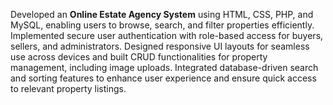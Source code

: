 Developed an **Online Estate Agency System** using HTML, CSS, PHP, and MySQL, enabling users to browse, search, and filter properties efficiently. 
Implemented secure user authentication with role-based access for buyers, sellers, and administrators. Designed responsive UI layouts for seamless use across devices
and built CRUD functionalities for property management, including image uploads. Integrated database-driven search and sorting features to enhance user experience and
ensure quick access to relevant property listings.
